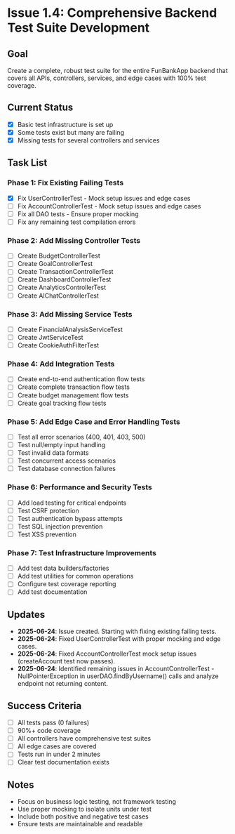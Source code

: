 # Issue 1.4: Comprehensive Backend Test Suite Development

## Goal
Create a complete, robust test suite for the entire FunBankApp backend that covers all APIs, controllers, services, and edge cases with 100% test coverage.

## Current Status
- [x] Basic test infrastructure is set up
- [x] Some tests exist but many are failing
- [x] Missing tests for several controllers and services

## Task List

### Phase 1: Fix Existing Failing Tests
- [x] Fix UserControllerTest - Mock setup issues and edge cases
- [ ] Fix AccountControllerTest - Mock setup issues and edge cases
- [ ] Fix all DAO tests - Ensure proper mocking
- [ ] Fix any remaining test compilation errors

### Phase 2: Add Missing Controller Tests
- [ ] Create BudgetControllerTest
- [ ] Create GoalControllerTest
- [ ] Create TransactionControllerTest
- [ ] Create DashboardControllerTest
- [ ] Create AnalyticsControllerTest
- [ ] Create AIChatControllerTest

### Phase 3: Add Missing Service Tests
- [ ] Create FinancialAnalysisServiceTest
- [ ] Create JwtServiceTest
- [ ] Create CookieAuthFilterTest

### Phase 4: Add Integration Tests
- [ ] Create end-to-end authentication flow tests
- [ ] Create complete transaction flow tests
- [ ] Create budget management flow tests
- [ ] Create goal tracking flow tests

### Phase 5: Add Edge Case and Error Handling Tests
- [ ] Test all error scenarios (400, 401, 403, 500)
- [ ] Test null/empty input handling
- [ ] Test invalid data formats
- [ ] Test concurrent access scenarios
- [ ] Test database connection failures

### Phase 6: Performance and Security Tests
- [ ] Add load testing for critical endpoints
- [ ] Test CSRF protection
- [ ] Test authentication bypass attempts
- [ ] Test SQL injection prevention
- [ ] Test XSS prevention

### Phase 7: Test Infrastructure Improvements
- [ ] Add test data builders/factories
- [ ] Add test utilities for common operations
- [ ] Configure test coverage reporting
- [ ] Add test documentation

## Updates
- **2025-06-24**: Issue created. Starting with fixing existing failing tests.
- **2025-06-24**: Fixed UserControllerTest with proper mocking and edge cases.
- **2025-06-24**: Fixed AccountControllerTest mock setup issues (createAccount test now passes).
- **2025-06-24**: Identified remaining issues in AccountControllerTest - NullPointerException in userDAO.findByUsername() calls and analyze endpoint not returning content.

## Success Criteria
- [ ] All tests pass (0 failures)
- [ ] 90%+ code coverage
- [ ] All controllers have comprehensive test suites
- [ ] All edge cases are covered
- [ ] Tests run in under 2 minutes
- [ ] Clear test documentation exists

## Notes
- Focus on business logic testing, not framework testing
- Use proper mocking to isolate units under test
- Include both positive and negative test cases
- Ensure tests are maintainable and readable 
